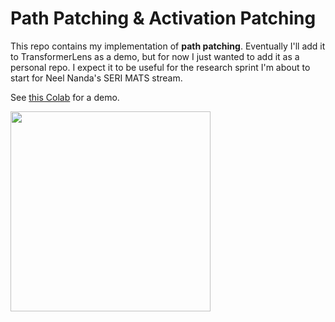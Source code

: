 # Path Patching & Activation Patching

This repo contains my implementation of **path patching**. Eventually I'll add it to TransformerLens as a demo, but for now I just wanted to add it as a personal repo. I expect it to be useful for the research sprint I'm about to start for Neel Nanda's SERI MATS stream.

See [this Colab](https://colab.research.google.com/drive/15CJ1WAf8AWm6emI3t2nVfnO85-hxwyJU#scrollTo=jghm1tNqX2_i) for a demo.

<img src="https://raw.githubusercontent.com/callummcdougall/computational-thread-art/master/example_images/misc/pathpatching.png" width="320">